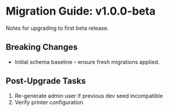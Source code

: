# Migration Guide: v1.0.0-beta

Notes for upgrading to first beta release.

## Breaking Changes

- Initial schema baseline – ensure fresh migrations applied.

## Post-Upgrade Tasks

1. Re-generate admin user if previous dev seed incompatible
2. Verify printer configuration
